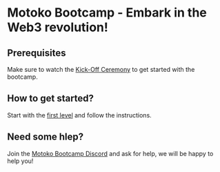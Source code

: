 # Motoko Bootcamp - Embark in the Web3 revolution! 
## Prerequisites
Make sure to watch the [Kick-Off Ceremony]() to get started with the bootcamp. 

## How to get started?
Start with the [first level](./levels/level_1/README.MD) and follow the instructions.

## Need some hlep? 
Join the [Motoko Bootcamp Discord](https://discord.gg/uAvPEZtD4e) and ask for help, we will be happy to help you!